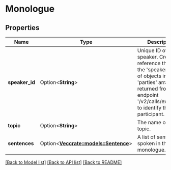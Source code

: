 # Monologue

## Properties

Name | Type | Description | Notes
------------ | ------------- | ------------- | -------------
**speaker_id** | Option<**String**> | Unique ID of the speaker. Cross-reference this with the 'speakerId' field of objects in the 'parties' array returned from endpoint '/v2/calls/extensive' to identify the participant.  | [optional]
**topic** | Option<**String**> | The name of the topic. | [optional]
**sentences** | Option<[**Vec<crate::models::Sentence>**](Sentence.md)> | A list of sentences spoken in the monologue. | [optional]

[[Back to Model list]](../README.md#documentation-for-models) [[Back to API list]](../README.md#documentation-for-api-endpoints) [[Back to README]](../README.md)


